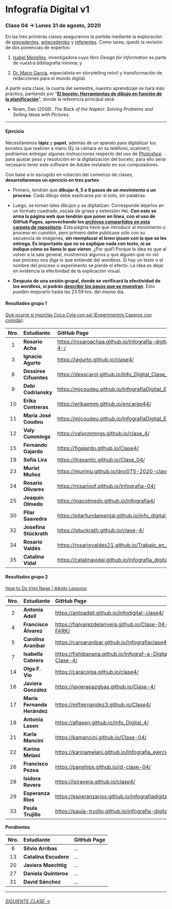 # Infografía Digital v1

### Clase 04 → Lunes 31 de agosto, 2020

En las tres primeras clases aseguramos la partida mediante la exploración de [precedentes](https://github.com/profesorfaco/dno075-2020/tree/gh-pages/clase-01), [antecedentes](https://github.com/profesorfaco/dno075-2020/tree/gh-pages/clase-02) y [referentes](https://github.com/profesorfaco/dno075-2020/tree/gh-pages/clase-03). Como tarea, quedó la revisión de dos ponencias de expertos:

1) [Isabel Meirelles](https://youtu.be/Nb0HfCj1C7Q), investigadora cuyo libro *Design for Information* es parte de nuestra bibliografía mínima; y 

2) [Dr. Mario García](https://youtu.be/iEB3oILm-qQ?t=1301), especialista en storytelling móvil y transformación de redacciones para el mundo digital.

A partir esta clase, la cuarta del semestre, nuestro aprendizaje se hará más práctico, partiendo por "**[El boceto: Herramientas de dibujo en función de la planificación](https://docs.google.com/presentation/d/1zLfOxLFSUM7wjQaQg9IET-mHR_mfjpQYANsQMccpgKY/edit?usp=sharing)**", donde la referencia principal será: 

- Roam, Dan (2008). *The Back of the Napkin: Solving Problems and Selling Ideas with Pictures*.

- - - - - - - - - - - - - 

#### Ejercicio

Necesitaremos **lápiz** y **papel**, además de un aparato para digitalizar los bocetos que realicen a mano (Ej: la cámara en su teléfono, scanner); podríamos entregar algunas instrucciones respecto del uso de [Photoshop](https://www.adobe.com/la/products/photoshop.html) para ajustar peso y resolución en la digitalización del boceto, para ello sería necesario tener este software de Adobe instalado en sus computadores.

Con base a lo escogido en votación del comienzo de clases, **desarrollaremos un ejercicio en tres partes**:

- Primero, tendrán que **dibujar 4, 5 o 6 pasos de un movimiento o un proceso**. Cada dibujo debe explicarse por sí solo, sin palabras.

- Luego, se toman tales dibujos y se digitalizan. Corresponde dejarlos en un formato cuadrado, escala de grises y extensión `PNG`. **Con esto se arma la página web que tendrán que poner en línea, con el uso de GitHub Pages, aprovechando los [archivos compartidos en esta carpeta de repositorio](https://profesorfaco.github.io/dno075-2020/clase-04/)**. Esta página tiene que introducir al movimiento o proceso en cuestión, pero primero debe publicase sólo con su secuencia de imágenes, **sin reemplazar el *loren ipsum* con la que se les entrega. Es importante que no se explique nada con texto, ni se indique cómo se llama lo que vieron**. ¿Por qué? Porque la idea es que al volver a la sala general, mostremos algunos y que alguien que no vió ese proceso nos diga lo que entiende del *wordless*. Si hay un texto o el nombre del proceso o experimento se pierde el efecto. La idea es dejar en evidencia la efectividad de la explicación visual.

- **Después de una sesión grupal, donde se verificará la efectividad de los *wordless*, sí podrán [describir los pasos que se muestran](https://youtu.be/iEB3oILm-qQ?t=2024)**. Esto pueden mejorarlo hasta las 23.59 hrs. del mismo día. 
 
#### Resultados grupo 1 

[Qué ocurre si mezclas Coca Cola con sal (Experimentos Caseros con comida)](https://youtu.be/TIz5l3rains): 

| Nro.  | **Estudiante** | GitHub Page |
|:-----:|:-------|:-----|
| 1 | **Rosario Acha** | https://rosaroachaa.github.io/Infografia-digital_clase-4-/ |
| 3 | **Ignacio Agurto** | https://iagurto.github.io/clase4/ |
| 8 | **Dessiree Cifuentes** | https://desscarol.github.io/Info_Digital_Clase_04/ |
| 9 | **Debi Codriansky** | https://mjcoudeu.github.io/InfografiaDigital_Ejercicio4/ |
| 10 | **Erika Contreras** | https://erikaemm.github.io/encargo44/ |
| 11 | **María José Coudeu** | https://mjcoudeu.github.io/InfografiaDigital_Ejercicio4/ |
| 12 | **Valy Cummings** | https://valycmmngs.github.io/clase_4/ |
| 15 | **Fernando Gajardo** | https://fjgajardo.github.io/Clase4/ |
| 19 | **Sofía Lira** | https://lirasantic.github.io/Clase_04/ |
| 23 | **Muriel Muñoz** | https://murimu.github.io/dno075-2020-clase-04/ |
| 24 | **Rosario Olivares** | https://rosarioof.github.io/Infografia-04/ |
| 25 | **Joaquín Olmedo** | https://joacolmedo.github.io/infografia4/ |
| 30 | **Pilar Saavedra** | https://pilarfundamental.github.io/info_digital-4/ |
| 32 | **Josefina Stückrath** | https://jstuckrath.github.io/clase-4/ |
| 34 | **Rosario Valdés** | https://rosariovaldes21.github.io/Trabajo_en_clases_04/ |
| 35 | **Catalina Vidal** | https://catalinavidal.github.io/infografia_digital_4/ |

#### Resultados grupo 2

[How to Do Irimi Nage | Aikido Lessons](https://www.youtube.com/watch?time_continue=67&v=KihiVy0in4E&feature=emb_logo):

| Nro.  | **Estudiante** | GitHub Page |
|:-----:|:-------|:-----|
| 2 | **Antonia Adell** | https://antoadell.github.io/infodigital-clase4/ |
| 4 | **Francisco Álvarez** | https://fialvarezdelarivera.github.io/Clase-04-FARK/ |
| 5 | **Carolina Aranibar** | https://caroaranibar.github.io/infografiaclase4/ |
| 7 | **Isabella Cabrera** | https://fishibanana.github.io/Infograf-a-Digital-Clase-4/ |
| 14 | **Olga F. Vio** | https://caracolga.github.io/clase4/ |
| 16 | **Javiera González** | https://javierapazgbas.github.io/Clase-4/ |
| 17 | **María Fernanda Herández** | https://mfhernandez3.github.io/Clase4/ |
| 18 | **Antonia Lasen** | https://aflasen.github.io/Info_Digital_4/ |
| 21 | **Karla Mancini** | https://kamancini.github.io/Clase-04/ |
| 22 | **Karina Melani** | https://karinamelani.github.io/Infografia_ejercicio4/ |
| 26 | **Francisco Pezoa** | https://panshios.github.io/id-clase-04/ |
| 28 | **Isidora Ravera** | https://isiravera.github.io/clase4/ |
| 29 | **Esperanza Ríos** | https://esperanzarios.github.io/infografiadigital4/ |
| 33 | **Paula Trujillo** | https://paula-trujillo.github.io/infografia-digital-4/ |

**Pendientes**

| Nro.  | **Estudiante** | GitHub Page |
|:-----:|:-------|:-----|
| 6 | **Silvio Arribas** | … |
| 13 | **Catalina Escudero** | … |
| 20 | **Javiera Maechtig** | … |
| 27 | **Daniela Quinteros** | … |
| 31 | **David Sánchez** | … |

- - - - - - - 

###### [SIGUIENTE CLASE →](https://github.com/profesorfaco/dno075-2020/tree/gh-pages/clase-05)
